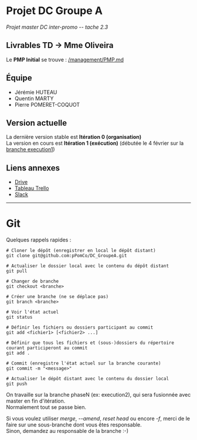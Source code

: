 # Projet DC Groupe A
*Projet master DC inter-promo -- tache 2.3*

	
## Livrables TD -> Mme Oliveira

Le **PMP Initial** se trouve : [/management/PMP.md](management/PMP.md)


## Équipe

 - Jérémie HUTEAU
 - Quentin MARTY
 - Pierre POMERET-COQUOT

## Version actuelle

La dernière version stable est **Itération 0 (organisation)**  
La version en cours est **Itération 1 (exécution)** (débutée le 4 février sur la [branche execution1](https://github.com/pPomCo/DC_GroupeA/tree/execution1))


## Liens annexes

 - [Drive](https://drive.google.com/drive/folders/1fA0EA_270pQEeYymY6j-n2p_zJQ6i1UI?usp=sharing)
 - [Tableau Trello](https://trello.com/b/HIFU6ivc/ue-projet)
 - [Slack](https://projetinterpr-pok6126.slack.com/)




---

# Git

Quelques rappels rapides :

	# Cloner le dépôt (enregistrer en local le dépôt distant)
	git clone git@github.com:pPomCo/DC_GroupeA.git
	
	# Actualiser le dossier local avec le contenu du dépôt distant
	git pull
	
	# Changer de branche
	git checkout <branche>
	
	# Créer une branche (ne se déplace pas)
	git branch <branche>

	# Voir l'état actuel
	git status

	# Définir les fichiers ou dossiers participant au commit
	git add <fichier1> [<fichier2> ...]

	# Définir que tous les fichiers et (sous-)dossiers du répertoire courant participeront au commit
	git add .

	# Commit (enregistre l'état actuel sur la branche courante)
	git commit -m "<message>"
	
	# Actualiser le dépôt distant avec le contenu du dossier local
	git push

On travaille sur la branche phaseN (ex: execution2), qui sera fusionnée avec master en fin d'itération.  
Normalement tout se passe bien.

Si vous voulez utiliser *merge*, *--amend*, *reset head* ou encore *-f*, merci de le faire
sur une sous-branche dont vous êtes responsable.  
Sinon, demandez au responsable de la branche :-)


	
